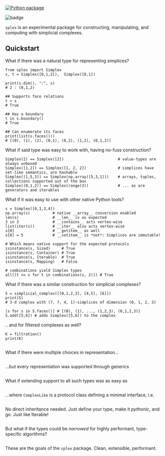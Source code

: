 [![Python package](https://github.com/peekxc/splex/actions/workflows/python-package.yml/badge.svg)](https://github.com/peekxc/splex/actions/workflows/python-package.yml)

![badge](https://img.shields.io/endpoint?url=https://gist.githubusercontent.com/peekxc/ef42349965f40edf4232737026690c5f/raw/coverage_info.json)
<!-- [![Appveyor Windows Build status](https://img.shields.io/appveyor/ci/peekxc/splex/master.svg?logo=windows&logoColor=DDDDDD)](https://github.com/peekxc/splex/actions/workflows/python-package.yml)
[![Travis OS X Build status](https://img.shields.io/travis/peekxc/splex/master.svg?logo=Apple&logoColor=DDDDDD&env=BADGE=osx&label=build)](https://github.com/peekxc/splex/actions/workflows/python-package.yml)
[![Travis Linux X Build status](https://github.com/peekxc/splex/actions/workflows/python-package.yml)](https://travis-ci.com/peekxc/splex) --> 
<!-- [![Coverage Status](https://coveralls.io/repos/github/peekxc/splex/badge.svg?branch=main)](https://coveralls.io/github/peekxc/splex?branch=main) -->

`splex` is an experimental package for constructing, manipulating, and computing with simplicial complexes. 

## Quickstart 

What if there was a natural type for representing simplices? 
```{python}
from splex import Simplex
s, t = Simplex([0,1,2]),  Simplex([0,1])

print(s.dim(), ":", s)
# 2 : (0,1,2)

## Supports face relations
t < s 
# True 

## Has a boundary
t in s.boundary()
# True 

## Can enumerate its faces
print(list(s.faces()))
# [(0), (1), (2), (0,1), (0,2), (1,2), (0,1,2)]
```

What if said type was easy to work with, having no-fuss construction?

```{python}
Simplex(2) == Simplex([2])                        # value-types are always unboxed 
Simplex([1,2]) == Simplex([1, 2, 2])              # simplices have set-like semantics, are hashable 
Simplex((1,5,3)) == Simplex(np.array([5,3,1]))    # arrays, tuples, collections supported out of the box 
Simplex((0,1,2)) == Simplex(range(3))             # ... as are generators and iterables 
```

What if it was easy to use with other native Python tools?
```{python}
s = Simplex([0,1,3,4])
np.array(s)          # native __array__ conversion enabled
len(s)               # __len__ is as expected 
3 in 3               # __contains__ acts vertex-wise
list(iter(s))        # __iter__ also acts vertex-wise
s[0]                 # __getitem__ as well 
s[0] = 5             # __setitem__ is *not*: Simplices are immutable!

# Which means native support for the expected protocols 
isinstance(s, Sized)     # True 
isinstance(s, Container) # True 
isinstance(s, Iterable)  # True 
isinstance(s, Mapping)   # False 

# combinations yield Simplex types
all([t <= s for t in combinations(s, 2)]) # True 
```

What if there was a similar construction for simplicial complexes?
```{python}
S = simplicial_complex([[0,1,2,3], [4,5], [6]])
print(S)
# 3-d complex with (7, 7, 4, 1)-simplices of dimension (0, 1, 2, 3)

[s for s in S.faces()] # [(0), (1), ..., (1,2,3), (0,1,2,3)]
S.add([5,6]) # adds Simplex([5,6]) to the complex 
```

.. and for filtered complexes as well?
```{python}
K = filtration()
print(K)


```

What if there were multiple choices in representation...


```{python}

```

...but every representation was supported through generics


```{python}

```

What if extending support to all such types was as easy as

```{python}

```

...where `ComplexLike` is a protocol class defining a minimal interface, i.e. 

```{python}

```

No direct inheritance needed. Just define your type, make it _pythonic_, and go. Just like Iterable! 


```{python}

```

But what if the types could be *narrowed* for highly performant, type-specific algorithms?

```{python}

```

These are the goals of the `splex` package. Clean, extensible, performant.  


